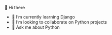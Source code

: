 👋 Hi there
- 🌱 I’m currently learning Django
- 👯  I’m looking to collaborate on Python projects
- 💬 Ask me about Python

<!---
petekharun/petekharun is a ✨ special ✨ repository because its `README.md` (this file) appears on your GitHub profile.
You can click the Preview link to take a look at your changes.
--->
